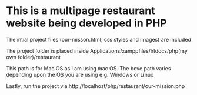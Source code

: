 # This is a multipage restaurant website being developed in PHP
<p> The intial project files (our-misson.html, css styles and images) are included</p>
<p> The project folder is placed inside Applications/xamppfiles/htdocs/php(my own folder)/restaurant </p>
<p>This path is for Mac OS as i am using mac OS. The bove path varies depending upon the OS you are using e.g. Windows or Linux<p>
<p>Lastly, run the project via http://localhost/php/restaurant/our-mission.php 
